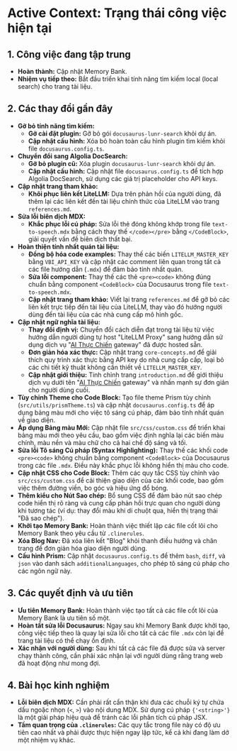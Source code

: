# Active Context: Trạng thái công việc hiện tại

## 1. Công việc đang tập trung

- **Hoàn thành:** Cập nhật Memory Bank.
- **Nhiệm vụ tiếp theo:** Bắt đầu triển khai tính năng tìm kiếm local (local search) cho trang tài liệu.

## 2. Các thay đổi gần đây

- **Gỡ bỏ tính năng tìm kiếm:**
    - **Gỡ cài đặt plugin:** Gỡ bỏ gói `docusaurus-lunr-search` khỏi dự án.
    - **Cập nhật cấu hình:** Xóa bỏ hoàn toàn cấu hình plugin tìm kiếm khỏi file `docusaurus.config.ts`.
- **Chuyển đổi sang Algolia DocSearch:**
    - **Gỡ bỏ plugin cũ:** Xóa plugin `docusaurus-lunr-search` khỏi dự án.
    - **Cập nhật cấu hình:** Cập nhật file `docusaurus.config.ts` để tích hợp Algolia DocSearch, sử dụng các giá trị placeholder cho API keys.
- **Cập nhật trang tham khảo:**
    - **Khôi phục liên kết LiteLLM:** Dựa trên phản hồi của người dùng, đã thêm lại các liên kết đến tài liệu chính thức của LiteLLM vào trang `references.md`.
- **Sửa lỗi biên dịch MDX:**
    - **Khắc phục lỗi cú pháp:** Sửa lỗi thẻ đóng không khớp trong file `text-to-speech.mdx` bằng cách thay thế `</code></pre>` bằng `</CodeBlock>`, giải quyết vấn đề biên dịch thất bại.
- **Hoàn thiện tính nhất quán tài liệu:**
    - **Đồng bộ hóa code examples:** Thay thế các biến `LITELLM_MASTER_KEY` bằng `VBI_API_KEY` và cập nhật các comment liên quan trong tất cả các file hướng dẫn (`.mdx`) để đảm bảo tính nhất quán.
    - **Sửa lỗi component:** Thay thế các thẻ `<pre><code>` không đúng chuẩn bằng component `<CodeBlock>` của Docusaurus trong file `text-to-speech.mdx`.
    - **Cập nhật trang tham khảo:** Viết lại trang `references.md` để gỡ bỏ các liên kết trực tiếp đến tài liệu của LiteLLM, thay vào đó hướng người dùng đến tài liệu của các nhà cung cấp mô hình gốc.
- **Cập nhật ngữ nghĩa tài liệu:**
    - **Thay đổi định vị:** Chuyển đổi cách diễn đạt trong tài liệu từ việc hướng dẫn người dùng tự host "LiteLLM Proxy" sang hướng dẫn sử dụng dịch vụ "[AI Thực Chiến](https://thucchien.ai) gateway" đã được hosted sẵn.
    - **Đơn giản hóa xác thực:** Cập nhật trang `core-concepts.md` để giải thích quy trình xác thực bằng API key do nhà cung cấp cấp, loại bỏ các chi tiết kỹ thuật không cần thiết về `LITELLM_MASTER_KEY`.
    - **Cập nhật giới thiệu:** Tinh chỉnh trang `introduction.md` để giới thiệu dịch vụ dưới tên "[AI Thực Chiến](https://thucchien.ai) gateway" và nhấn mạnh sự đơn giản cho người dùng cuối.
- **Tùy chỉnh Theme cho Code Block:** Tạo file theme Prism tùy chỉnh (`src/utils/prismTheme.ts`) và cập nhật `docusaurus.config.ts` để áp dụng bảng màu mới cho việc tô sáng cú pháp, đảm bảo tính nhất quán về giao diện.
- **Áp dụng Bảng màu Mới:** Cập nhật file `src/css/custom.css` để triển khai bảng màu mới theo yêu cầu, bao gồm việc định nghĩa lại các biến màu chính, màu nền và màu chữ cho cả hai chế độ sáng và tối.
- **Sửa lỗi Tô sáng Cú pháp (Syntax Highlighting):** Thay thế các khối code `<pre><code>` không chuẩn bằng component `<CodeBlock>` của Docusaurus trong các file `.mdx`. Điều này khắc phục lỗi không hiển thị màu cho code.
- **Cập nhật CSS cho Code Block:** Thêm các quy tắc CSS tùy chỉnh vào `src/css/custom.css` để cải thiện giao diện của các khối code, bao gồm việc thêm đường viền, bo góc và hiệu ứng đổ bóng.
- **Thêm kiểu cho Nút Sao chép:** Bổ sung CSS để đảm bảo nút sao chép code hiển thị rõ ràng và cung cấp phản hồi trực quan cho người dùng khi tương tác (ví dụ: thay đổi màu khi di chuột qua, hiển thị trạng thái "Đã sao chép").
- **Khởi tạo Memory Bank:** Hoàn thành việc thiết lập các file cốt lõi cho Memory Bank theo yêu cầu từ `.clinerules`.
- **Xóa Blog Nav:** Đã xóa liên kết "Blog" khỏi thanh điều hướng và chân trang để đơn giản hóa giao diện người dùng.
- **Cấu hình Prism:** Cập nhật `docusaurus.config.ts` để thêm `bash`, `diff`, và `json` vào danh sách `additionalLanguages`, cho phép tô sáng cú pháp cho các ngôn ngữ này.

## 3. Các quyết định và ưu tiên

- **Ưu tiên Memory Bank:** Hoàn thành việc tạo tất cả các file cốt lõi của Memory Bank là ưu tiên số một.
- **Hoàn tất sửa lỗi Docusaurus:** Ngay sau khi Memory Bank được khởi tạo, công việc tiếp theo là quay lại sửa lỗi cho tất cả các file `.mdx` còn lại để trang tài liệu có thể chạy ổn định.
- **Xác nhận với người dùng:** Sau khi tất cả các file đã được sửa và server chạy thành công, cần phải xác nhận lại với người dùng rằng trang web đã hoạt động như mong đợi.

## 4. Bài học kinh nghiệm

- **Lỗi biên dịch MDX:** Cần phải rất cẩn thận khi đưa các chuỗi ký tự chứa dấu ngoặc nhọn (`<`, `>`) vào nội dung MDX. Sử dụng cú pháp `{'<string>'}` là một giải pháp hiệu quả để tránh các lỗi phân tích cú pháp JSX.
- **Tầm quan trọng của `.clinerules`:** Các quy tắc trong file này có độ ưu tiên cao nhất và phải được thực hiện ngay lập tức, kể cả khi đang làm dở một nhiệm vụ khác.
